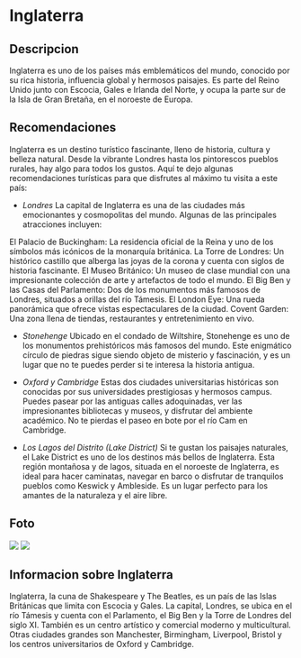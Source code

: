 # Inglaterra

## Descripcion
Inglaterra es uno de los países más emblemáticos del mundo, conocido por su rica historia, influencia global y hermosos paisajes. Es parte del Reino Unido junto con Escocia, Gales e Irlanda del Norte, y ocupa la parte sur de la Isla de Gran Bretaña, en el noroeste de Europa.

## Recomendaciones
Inglaterra es un destino turístico fascinante, lleno de historia, cultura y belleza natural. Desde la vibrante Londres hasta los pintorescos pueblos rurales, hay algo para todos los gustos. Aquí te dejo algunas recomendaciones turísticas para que disfrutes al máximo tu visita a este país:

- *Londres*
La capital de Inglaterra es una de las ciudades más emocionantes y cosmopolitas del mundo. Algunas de las principales atracciones incluyen:

El Palacio de Buckingham: La residencia oficial de la Reina y uno de los símbolos más icónicos de la monarquía británica.
La Torre de Londres: Un histórico castillo que alberga las joyas de la corona y cuenta con siglos de historia fascinante.
El Museo Británico: Un museo de clase mundial con una impresionante colección de arte y artefactos de todo el mundo.
El Big Ben y las Casas del Parlamento: Dos de los monumentos más famosos de Londres, situados a orillas del río Támesis.
El London Eye: Una rueda panorámica que ofrece vistas espectaculares de la ciudad.
Covent Garden: Una zona llena de tiendas, restaurantes y entretenimiento en vivo.

- *Stonehenge*
Ubicado en el condado de Wiltshire, Stonehenge es uno de los monumentos prehistóricos más famosos del mundo. Este enigmático círculo de piedras sigue siendo objeto de misterio y fascinación, y es un lugar que no te puedes perder si te interesa la historia antigua.

- *Oxford y Cambridge*
Estas dos ciudades universitarias históricas son conocidas por sus universidades prestigiosas y hermosos campus. Puedes pasear por las antiguas calles adoquinadas, ver las impresionantes bibliotecas y museos, y disfrutar del ambiente académico. No te pierdas el paseo en bote por el río Cam en Cambridge.

- *Los Lagos del Distrito (Lake District)*
Si te gustan los paisajes naturales, el Lake District es uno de los destinos más bellos de Inglaterra. Esta región montañosa y de lagos, situada en el noroeste de Inglaterra, es ideal para hacer caminatas, navegar en barco o disfrutar de tranquilos pueblos como Keswick y Ambleside. Es un lugar perfecto para los amantes de la naturaleza y el aire libre.

## Foto
![](https://www.globalconnection.com.co/wp-content/uploads/2024/06/destinos-turisticos-en-Inglaterra.png)
![](https://encrypted-tbn0.gstatic.com/images?q=tbn:ANd9GcQ5HEKjXVoqkGezEH0yly8OyR7Ev7ZNCxpXWg&s)

## Informacion sobre Inglaterra
Inglaterra, la cuna de Shakespeare y The Beatles, es un país de las Islas Británicas que limita con Escocia y Gales. La capital, Londres, se ubica en el río Támesis y cuenta con el Parlamento, el Big Ben y la Torre de Londres del siglo XI. También es un centro artístico y comercial moderno y multicultural. Otras ciudades grandes son Manchester, Birmingham, Liverpool, Bristol y los centros universitarios de Oxford y Cambridge.